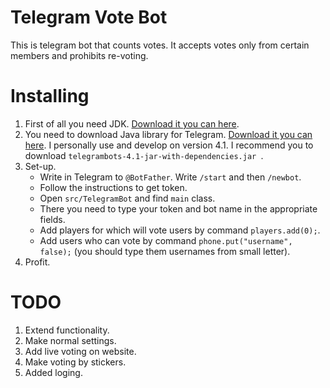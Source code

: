 # Telegram Vote Bot
This is telegram bot that counts votes. It accepts votes only from certain members and prohibits re-voting.

# Installing
1. First of all you need JDK. [Download it you can here](https://www.oracle.com/technetwork/java/javase/downloads/index.html).
2. You need to download Java library for Telegram. [Download it you can here](https://github.com/rubenlagus/TelegramBots/releases). I personally use and develop on version 4.1. I recommend you to download `telegrambots-4.1-jar-with-dependencies.jar
`.
3. Set-up.
    * Write in Telegram to `@BotFather`. Write `/start` and then `/newbot`.
    * Follow the instructions to get token.
    * Open `src/TelegramBot` and find `main` class.
    * There you need to type your token and bot name in the appropriate fields.
    * Add players for which will vote users by command `players.add(0);`.
    * Add users who can vote by command `phone.put("username", false);` (you should type them usernames from small letter).
4. Profit.

# TODO
1. Extend functionality.
2. Make normal settings.
3. Add live voting on website.
4. Make voting by stickers.
5. Added loging.
